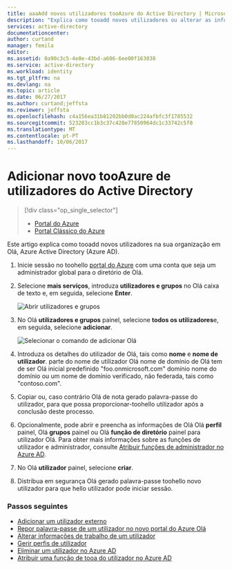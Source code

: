 ```yaml
---
title: aaaAdd novos utilizadores tooAzure do Active Directory | Microsoft Docs
description: "Explica como tooadd novos utilizadores ou alterar as informações de utilizador no Azure Active Directory."
services: active-directory
documentationcenter: 
author: curtand
manager: femila
editor: 
ms.assetid: 0a90c3c5-4e0e-43bd-a606-6ee00f163038
ms.service: active-directory
ms.workload: identity
ms.tgt_pltfrm: na
ms.devlang: na
ms.topic: article
ms.date: 06/27/2017
ms.author: curtand;jeffsta
ms.reviewer: jeffsta
ms.openlocfilehash: c4a156ea31b81202bb0d0ac224afbfc3f1785532
ms.sourcegitcommit: 523283cc1b3c37c428e77850964dc1c33742c5f0
ms.translationtype: MT
ms.contentlocale: pt-PT
ms.lasthandoff: 10/06/2017
---
```

# <a name="add-new-users-tooazure-active-directory"></a>Adicionar novo tooAzure de utilizadores do Active Directory
> [!div class="op_single_selector"]
> * [Portal do Azure](active-directory-users-create-azure-portal.md)
> * [Portal Clássico do Azure](active-directory-create-users.md)
>
>

Este artigo explica como tooadd novos utilizadores na sua organização em Olá, Azure Active Directory (Azure AD). 

1. Inicie sessão no toohello [portal do Azure](https://portal.azure.com) com uma conta que seja um administrador global para o diretório de Olá.
2. Selecione **mais serviços**, introduza **utilizadores e grupos** no Olá caixa de texto e, em seguida, selecione **Enter**.

   ![Abrir utilizadores e grupos](./media/active-directory-users-create-azure-portal/create-users-user-management.png)
3. No Olá **utilizadores e grupos** painel, selecione **todos os utilizadores**e, em seguida, selecione **adicionar**.

   ![Selecionar o comando de adicionar Olá](./media/active-directory-users-create-azure-portal/create-users-add-command.png)
4. Introduza os detalhes do utilizador de Olá, tais como **nome** e **nome de utilizador**. parte do nome de utilizador Olá nome de domínio de Olá tem de ser Olá inicial predefinido "foo.onmicrosoft.com" domínio nome do domínio ou um nome de domínio verificado, não federada, tais como "contoso.com".
5. Copiar ou, caso contrário Olá de nota gerado palavra-passe do utilizador, para que possa proporcionar-toohello utilizador após a conclusão deste processo.
6. Opcionalmente, pode abrir e preencha as informações de Olá Olá **perfil** painel, Olá **grupos** painel ou Olá **função de diretório** painel para utilizador Olá. Para obter mais informações sobre as funções de utilizador e administrador, consulte [Atribuir funções de administrador no Azure AD](active-directory-assign-admin-roles.md).
7. No Olá **utilizador** painel, selecione **criar**.
8. Distribua em segurança Olá gerado palavra-passe toohello novo utilizador para que hello utilizador pode iniciar sessão.

### <a name="next-steps"></a>Passos seguintes
* [Adicionar um utilizador externo](active-directory-users-create-external-azure-portal.md)
* [Repor palavra-passe de um utilizador no novo portal do Azure Olá](active-directory-users-reset-password-azure-portal.md)
* [Alterar informações de trabalho de um utilizador](active-directory-users-work-info-azure-portal.md)
* [Gerir perfis de utilizador](active-directory-users-profile-azure-portal.md)
* [Eliminar um utilizador no Azure AD](active-directory-users-delete-user-azure-portal.md)
* [Atribuir uma função de tooa do utilizador no Azure AD](active-directory-users-assign-role-azure-portal.md)

